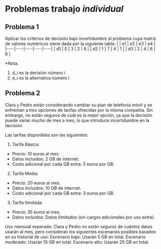 # Problemas trabajo *individual*
## Problema 1
  Aplicar los criterios de decisión bajo incertidumbre al problema cuya matriz de valores
numéricos viene dada por la siguiente tabla:
|    | e1 | e2 | e3 | e4 |
|----|----|----|----|----|
| d1 | 5  | 3  | 2  | 8  |
| d2 | 1  | 7  | 4  | 1  |
| d3 | 2  | 4  | 6  | 6  |

*Nota. 
1. d_i es la decisión número i
2. e_i es la alternativa número i


## Problema 2
Clara y Pedro están considerando cambiar su plan de telefonía móvil y se enfrentan a tres opciones de tarifas ofrecidas por la misma compañía. Sin embargo, no están seguros de cuál es la mejor opción, ya que la decisión puede variar mucho de mes a mes, lo que introduce incertidumbre en la decisión.

Las tarifas disponibles son las siguientes:

1. Tarifa Básica:
- Precio: 10 euros al mes.
- Datos incluidos: 2 GB de internet.
- Costo adicional por cada GB extra: 5 euros por GB.

2. Tarifa Media:
- Precio: 20 euros al mes.
- Datos incluidos: 10 GB de internet.
- Costo adicional por cada GB extra: 3 euros por GB.

3. Tarifa Ilimitada:
- Precio: 35 euros al mes.
- Datos incluidos: Datos ilimitados (sin cargos adicionales por uso extra).
  
Uso mensual esperado:
Clara y Pedro no están seguros de cuántos datos usarán al mes, pero consideran los siguientes escenarios posibles basados en su historial de uso:
Escenario bajo: Usarán 5 GB en total.
Escenario moderado: Usarán 15 GB en total.
Escenario alto: Usarán 25 GB en total.
